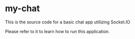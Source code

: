 # my-chat

This is the source code for a basic chat app utilizing Socket.IO

Please refer to it to learn how to run this application.
